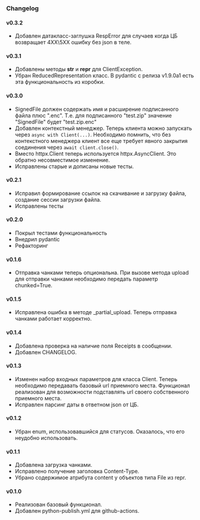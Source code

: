 ### Changelog

#### v0.3.2
- Добавлен датакласс-заглушка RespError для случаев когда ЦБ возвращает 4ХХ\5ХХ ошибку без json в теле.

#### v0.3.1
- Добавлены методы __str__ и __repr__ для ClientException.
- Убран ReducedRepresentation класс. В pydantic с релиза v1.9.0a1 есть эта функциональность из коробки. 

#### v0.3.0
- SignedFile должен содержать имя и расширение подписанного файла плюс ".enc". Т.е. для подписанного "test.zip" значение "SignedFile" будет "test.zip.enc"
- Добавлен контекстный менеджер. Теперь клиента можно запускать через ```async with Client(...)```. Необходимо помнить, что без контекстного менеджера клиент все еще требует явного закрытия соединения через ```await client.close()```.
- Вместо httpx.Client теперь используется httpx.AsyncClient. Это обратно несовместимое изменение.
- Исправлены старые и дописаны новые тесты.

#### v0.2.1
- Исправил формирование ссылок на скачивание и загрузку файла, создание сессии загрузки файла.
- Исправлены тесты

#### v0.2.0
- Покрыл тестами функциональность
- Внедрил pydantic
- Рефакторинг

#### v0.1.6
- Отправка чанками теперь опциональна. При вызове метода upload для отправки чанками необходимо передать параметр chunked=True.

#### v0.1.5
- Исправлена ошибка в методе _partial_upload. Теперь отправка чанками работает корректно.

#### v0.1.4
- Добавлена проверка на наличие поля Receipts в сообщении.
- Добавлен CHANGELOG.

#### v0.1.3
- Изменен набор входных параметров для класса Client. Теперь необходимо передавать базовый url приемного места. Функционал реализован для возможности подставлять url своего собственного приемного места.
- Исправлен парсинг даты в ответном json от ЦБ.

#### v0.1.2
- Убран enum, использовавшийся для статусов. Оказалось, что его неудобно использовать.

#### v0.1.1
- Добавлена загрузка чанками.
- Исправлено получение заголовка Content-Type.
- Убрано содержимое атрибута content у объектов типа File из repr.

#### v0.1.0
- Реализован базовый функционал.
- Добавлен python-publish.yml для github-actions.